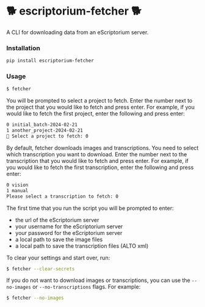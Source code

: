 # 🐕 escriptorium-fetcher 🐕
A CLI for downloading data from an eScriptorium server.


### Installation
```bash
pip install escriptorium-fetcher
```

### Usage
```bash
$ fetcher
```
You will be prompted to select a project to fetch. Enter the number next to the project that you would like to fetch and press enter. For example, if you would like to fetch the first project, enter the following and press enter:
```bash
0 initial_batch-2024-02-21
1 another_project-2024-02-21
🐾 Select a project to fetch: 0
```
By default, fetcher downloads images and transcriptions. You need to select which transcription you want to download. Enter the number next to the transcription that you would like to fetch and press enter. For example, if you would like to fetch the first transcription, enter the following and press enter:
```bash
0 vision
1 manual
Please select a transcription to fetch: 0
```

The first time that you run the script you will be prompted to enter:
- the url of the eScriptorium server
- your username for the eScriptorium server
- your password for the eScriptorium server
- a local path to save the image files
- a local path to save the transcription files (ALTO xml)

To clear  your settings and start over, run:
```bash
$ fetcher --clear-secrets
```
If you do not want to download images or transcriptions, you can use the `--no-images` or `--no-transcriptions` flags. For example:
```bash
$ fetcher --no-images
```